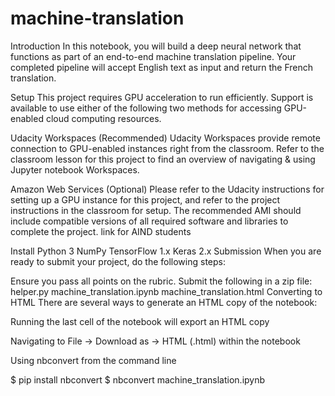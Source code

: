 # machine-translation
Introduction
In this notebook, you will build a deep neural network that functions as part of an end-to-end machine translation pipeline. Your completed pipeline will accept English text as input and return the French translation.

Setup
This project requires GPU acceleration to run efficiently. Support is available to use either of the following two methods for accessing GPU-enabled cloud computing resources.

Udacity Workspaces (Recommended)
Udacity Workspaces provide remote connection to GPU-enabled instances right from the classroom. Refer to the classroom lesson for this project to find an overview of navigating & using Jupyter notebook Workspaces.

Amazon Web Services (Optional)
Please refer to the Udacity instructions for setting up a GPU instance for this project, and refer to the project instructions in the classroom for setup. The recommended AMI should include compatible versions of all required software and libraries to complete the project. link for AIND students

Install
Python 3
NumPy
TensorFlow 1.x
Keras 2.x
Submission
When you are ready to submit your project, do the following steps:

Ensure you pass all points on the rubric.
Submit the following in a zip file:
helper.py
machine_translation.ipynb
machine_translation.html
Converting to HTML
There are several ways to generate an HTML copy of the notebook:

Running the last cell of the notebook will export an HTML copy

Navigating to File -> Download as -> HTML (.html) within the notebook

Using nbconvert from the command line

$ pip install nbconvert $ nbconvert machine_translation.ipynb
